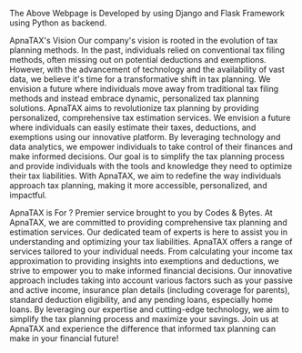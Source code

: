 The Above Webpage is Developed by using Django and Flask Framework using Python as backend.

ApnaTAX's Vision
Our company's vision is rooted in the evolution of tax planning methods. In the past, individuals relied on conventional tax filing methods, often missing out on potential deductions and exemptions. However, with the advancement of technology and the availability of vast data, we believe it's time for a transformative shift in tax planning. We envision a future where individuals move away from traditional tax filing methods and instead embrace dynamic, personalized tax planning solutions. ApnaTAX aims to revolutionize tax planning by providing personalized, comprehensive tax estimation services. We envision a future where individuals can easily estimate their taxes, deductions, and exemptions using our innovative platform. By leveraging technology and data analytics, we empower individuals to take control of their finances and make informed decisions. Our goal is to simplify the tax planning process and provide individuals with the tools and knowledge they need to optimize their tax liabilities. With ApnaTAX, we aim to redefine the way individuals approach tax planning, making it more accessible, personalized, and impactful.

ApnaTAX is For ?
Premier service brought to you by Codes & Bytes. At ApnaTAX, we are committed to providing comprehensive tax planning and estimation services. Our dedicated team of experts is here to assist you in understanding and optimizing your tax liabilities. ApnaTAX offers a range of services tailored to your individual needs. From calculating your income tax approximation to providing insights into exemptions and deductions, we strive to empower you to make informed financial decisions. Our innovative approach includes taking into account various factors such as your passive and active income, insurance plan details (including coverage for parents), standard deduction eligibility, and any pending loans, especially home loans. By leveraging our expertise and cutting-edge technology, we aim to simplify the tax planning process and maximize your savings. Join us at ApnaTAX and experience the difference that informed tax planning can make in your financial future!
